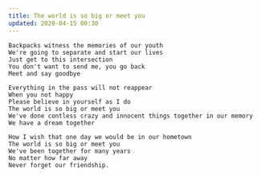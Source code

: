 ```yaml
---
title: The world is so big or meet you
updated: 2020-04-15 00:30
---
```


    Backpacks witness the memories of our youth
    We're going to separate and start our lives
    Just get to this intersection
    You don't want to send me, you go back
    Meet and say goodbye

    Everything in the pass will not reappear
    When you not happy 
    Please believe in yourself as I do 
    The world is so big or meet you 
    We've done contless crazy and innocent things together in our memory 
    We have a dream together

    How I wish that one day we would be in our hometown
    The world is so big or meet you 
    We've been together for many years
    No matter how far away
    Never forget our friendship.